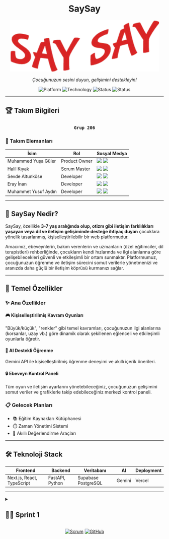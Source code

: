 <div align="center">

# **SaySay**

![Proje Logosu](./assets/logo.png)

*Çocuğunuzun sesini duyun, gelişimini destekleyin!*

![Platform](https://img.shields.io/badge/Platform-Web-blue.svg)
![Technology](https://img.shields.io/badge/Technology-React-green.svg)
![Status](https://img.shields.io/badge/Status-Sprint2_Ongoing-orange.svg)
![Status](https://img.shields.io/badge/Status-Sprint1_Completed-success.svg)

</div>

---

## **🏆 Takım Bilgileri**

<div align="center">

### **`Grup 206`**

</div>

### **👥 Takım Elemanları**

| İsim | Rol | Sosyal Medya |
|------|-----|--------------|
| Muhammed Yuşa Güler | Product Owner | <a href="https://github.com/yusaglr" target="_blank"><img src="https://github.githubassets.com/images/modules/logos_page/GitHub-Mark.png" width="20"/></a> <a href="http://linkedin.com/in/yusa-guler" target="_blank"><img src="https://cdn.jsdelivr.net/gh/devicons/devicon/icons/linkedin/linkedin-original.svg" width="20"/></a> |
| Halil Kıyak | Scrum Master | <a href="https://github.com/vamos99" target="_blank"><img src="https://github.githubassets.com/images/modules/logos_page/GitHub-Mark.png" width="20"/></a> <a href="https://tr.linkedin.com/in/halilkiyak" target="_blank"><img src="https://cdn.jsdelivr.net/gh/devicons/devicon/icons/linkedin/linkedin-original.svg" width="20"/></a> |
| Sevde Altunköse | Developer | <a href="https://github.com/SevdeAltunkose" target="_blank"><img src="https://github.githubassets.com/images/modules/logos_page/GitHub-Mark.png" width="20"/></a> <a href="https://tr.linkedin.com/in/sevde-altunk%C3%B6se-608450312" target="_blank"><img src="https://cdn.jsdelivr.net/gh/devicons/devicon/icons/linkedin/linkedin-original.svg" width="20"/></a> |
| Eray İnan | Developer | <a href="https://github.com/erayinn" target="_blank"><img src="https://github.githubassets.com/images/modules/logos_page/GitHub-Mark.png" width="20"/></a> <a href="https://www.linkedin.com/in/eray-inan-b022392a9/" target="_blank"><img src="https://cdn.jsdelivr.net/gh/devicons/devicon/icons/linkedin/linkedin-original.svg" width="20"/></a> |
| Muhammet Yusuf Aydın | Developer | <a href="https://github.com/yayd1n" target="_blank"><img src="https://github.githubassets.com/images/modules/logos_page/GitHub-Mark.png" width="20"/></a> <a href="https://www.linkedin.com/in/muhammet-yusuf-ayd%C4%B1n/" target="_blank"><img src="https://cdn.jsdelivr.net/gh/devicons/devicon/icons/linkedin/linkedin-original.svg" width="20"/></a> |

---

## **📱 SaySay Nedir?**

SaySay, özellikle **3-7 yaş aralığında olup, otizm gibi iletişim farklılıkları yaşayan veya dil ve iletişim gelişiminde desteğe ihtiyaç duyan** çocuklara yönelik tasarlanmış, kişiselleştirilebilir bir web platformudur.

Amacımız, ebeveynlerin, bakım verenlerin ve uzmanların (özel eğitimciler, dil terapistleri) rehberliğinde, çocukların kendi hızlarında ve ilgi alanlarına göre gelişebilecekleri güvenli ve etkileşimli bir ortam sunmaktır. Platformumuz, çocuğunuzun öğrenme ve iletişim sürecini somut verilerle yönetmenizi ve aranızda daha güçlü bir iletişim köprüsü kurmanızı sağlar.

---

## **🚀 Temel Özellikler**

### ✨ **Ana Özellikler**

#### 🎮 **Kişiselleştirilmiş Kavram Oyunları**
"Büyük/küçük", "renkler" gibi temel kavramları, çocuğunuzun ilgi alanlarına (korsanlar, uzay vb.) göre dinamik olarak şekillenen eğlenceli ve etkileşimli oyunlarla öğretir.

#### 🤖 **AI Destekli Öğrenme**
Gemini API ile kişiselleştirilmiş öğrenme deneyimi ve akıllı içerik önerileri.

#### 🔒 **Ebeveyn Kontrol Paneli**
Tüm oyun ve iletişim ayarlarını yönetebileceğiniz, çocuğunuzun gelişimini somut veriler ve grafiklerle takip edebileceğiniz merkezi kontrol paneli.

### 📋 **Gelecek Planları**
- 📚 Eğitim Kaynakları Kütüphanesi
- ⏱️ Zaman Yönetimi Sistemi
- 🎯 Akıllı Değerlendirme Araçları

---

## **🛠️ Teknoloji Stack**

| Frontend | Backend | Veritabanı | AI | Deployment |
|----------|---------|------------|----|------------|
| Next.js, React, TypeScript | FastAPI, Python | Supabase PostgreSQL | Gemini | Vercel |

---

<details>
<summary><h2>🏃‍♂️ Sprint 1</h2></summary>

<details>
<summary><h4>📈 Sprint Board Görselleri</h4></summary>

![Sprint 1 - To Do](./assets/Sprint1-ToDo.png)

![Sprint 1 - Done](./assets/Sprint1-Done.png)

</details>

<details>
<summary><h4>💻 Uygulama Ekran Görüntüleri</h4></summary>

| Ana Sayfa | Giriş | Kayıt | İletişim |
|-----------|-------|-------|----------|
| ![Ana Sayfa](./assets/app-hompage.png) | ![Giriş](./assets/app-login.png) | ![Kayıt](./assets/app-register.png) | ![İletişim](./assets/app-contact.png) |

</details>

**📝 Sprint Review & Retrospective**

**Sprint Review**
**Neler Başarıldı ve Gösterildi?**
✅ Proje Kurulumu (Vite + React + TS) - 3 puan
✅ Ana Sayfa ve İletişim Sayfası UI Kodlaması - 5 puan  
✅ Giriş ve Kayıt Sayfaları UI Kodlaması - 5 puan
✅ Tüm Sayfalar için Responsive Tasarım - 8 puan
✅ Proje klasör yapısı organize edildi (components, pages, styles, utils, hooks, types).
✅ Veritabanı için Supabase test edildi ve başarılı sonuçlar alındı.

**Tespit Edilen Sorunlar:**
⚠️ Planlanan tasarıma göre ufak tasarım sorunları mevcut.

**Sprint Review katılımcıları**: Muhammed Yuşa Güler, Halil Kıyak, Sevde Altunköse, Eray İnan, Muhammet Yusuf Aydın

**Sprint Retrospective**
**Neler İyi Gitti?**
- Takım içi iletişim ve iş birliği çok güçlüydü.
- Vite kullanma kararımız, geliştirme sürecini hızlandırdı.
- Responsive tasarım başarıyla tamamlandı.
- Teknoloji stack kararlarında esneklik gösterdik (Vite'dan Next.js'e geçiş planı).

**Neler Geliştirilebilir?**
- Bazı görevlerin karmaşıklığını başlangıçta tam olarak kestiremedik.
- Bir sonraki sprint için kavram oyunları ve kullanıcı yönetimi özellikleri önceliklendirilmiştir.

</details>

<div align="center">

[![Scrum](https://img.shields.io/badge/Methodology-Scrum-orange?style=for-the-badge&logo=scrum)](https://scrum.org/)
[![GitHub](https://img.shields.io/badge/GitHub-Repository-black?style=for-the-badge&logo=github)](https://github.com/vamos99/SaySay)

</div>
